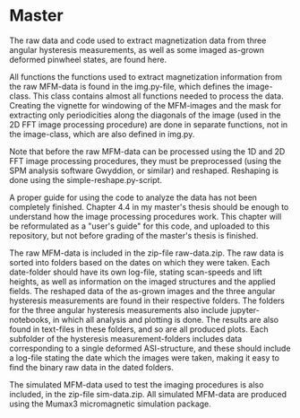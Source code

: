 # Master
The raw data and code used to extract magnetization data from three angular hysteresis measurements, as well as some imaged as-grown deformed pinwheel states, are found here. 


All functions the functions used to extract magnetization information from the raw MFM-data is found in the img.py-file, which defines the image-class. This class contains almost all functions needed to process the data. Creating the vignette for windowing of the MFM-images and the mask for extracting only periodicities along the diagonals of the image (used in the 2D FFT image processing procedure) are done in separate functions, not in the image-class, which are also defined in img.py.

Note that before the raw MFM-data can be processed using the 1D and 2D FFT image processing procedures, they must be preprocessed (using the SPM analysis software Gwyddion, or similar) and reshaped. Reshaping is done using the simple-reshape.py-script. 

A proper guide for using the code to analyze the data has not been completely finished. Chapter 4.4 in my master's thesis should be enough to understand how the image processing procedures work. This chapter will be reformulated as a "user's guide" for this code, and uploaded to this repository, but not before grading of the master's thesis is finished. 

The raw MFM-data is included in the zip-file raw-data.zip. The raw data is sorted into folders based on the dates on which they were taken. Each date-folder should have its own log-file, stating scan-speeds and lift heights, as well as information on the imaged structures and the applied fields. The reshaped data of the as-grown images and the three angular hysteresis measurements are found in their respective folders. The folders for the three angular hysteresis measurements also include jupyter-notebooks, in which all analysis and plotting is done. The results are also found in text-files in these folders, and so are all produced plots. Each subfolder of the hysteresis measurement-folders includes data corresponding to a single deformed ASI-structure, and these should include a log-file stating the date which the images were taken, making it easy to find the binary raw data in the dated folders. 

The simulated MFM-data used to test the imaging procedures is also included, in the zip-file sim-data.zip. All simulated MFM-data are produced using the Mumax3 micromagnetic simulation package. 
